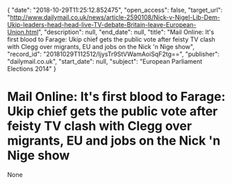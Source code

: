 {
  "date": "2018-10-29T11:25:12.852475", 
  "open_access": false, 
  "target_url": "http://www.dailymail.co.uk/news/article-2590108/Nick-v-Nigel-Lib-Dem-Ukip-leaders-head-head-live-TV-debate-Britain-leave-European-Union.html", 
  "description": null, 
  "end_date": null, 
  "title": "Mail Online: It's first blood to Farage: Ukip chief gets the public vote after feisty TV clash with Clegg over migrants, EU and jobs on the Nick 'n Nige show", 
  "record_id": "20181029T112512/IjysTr9StVWamAoiSqF2tg==", 
  "publisher": "dailymail.co.uk", 
  "start_date": null, 
  "subject": "European Parliament Elections 2014"
}

# Mail Online: It's first blood to Farage: Ukip chief gets the public vote after feisty TV clash with Clegg over migrants, EU and jobs on the Nick 'n Nige show

None